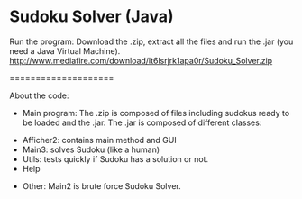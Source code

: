 Sudoku Solver (Java)
====================

Run the program:
Download the .zip, extract all the files and run the .jar (you need a Java Virtual Machine). 
http://www.mediafire.com/download/lt6lsrjrk1apa0r/Sudoku_Solver.zip

====================

About the code:
- Main program: 
The .zip is composed of files including sudokus ready to be loaded and the .jar.
The .jar is composed of different classes: 
* Afficher2: contains main method and GUI
* Main3: solves Sudoku (like a human)
* Utils: tests quickly if Sudoku has a solution or not.
* Help

- Other:
Main2 is brute force Sudoku Solver.

